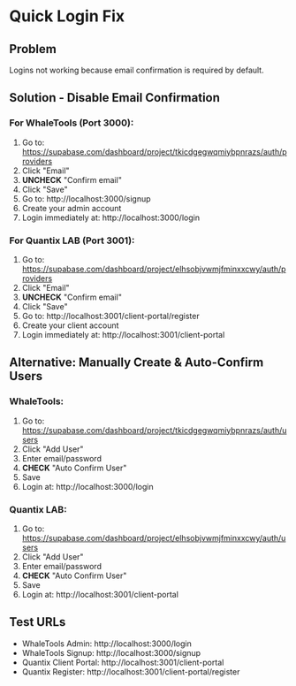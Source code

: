 # Quick Login Fix

## Problem
Logins not working because email confirmation is required by default.

## Solution - Disable Email Confirmation

### For WhaleTools (Port 3000):
1. Go to: https://supabase.com/dashboard/project/tkicdgegwqmiybpnrazs/auth/providers
2. Click "Email"
3. **UNCHECK** "Confirm email"
4. Click "Save"
5. Go to: http://localhost:3000/signup
6. Create your admin account
7. Login immediately at: http://localhost:3000/login

### For Quantix LAB (Port 3001):
1. Go to: https://supabase.com/dashboard/project/elhsobjvwmjfminxxcwy/auth/providers
2. Click "Email"  
3. **UNCHECK** "Confirm email"
4. Click "Save"
5. Go to: http://localhost:3001/client-portal/register
6. Create your client account
7. Login immediately at: http://localhost:3001/client-portal

## Alternative: Manually Create & Auto-Confirm Users

### WhaleTools:
1. Go to: https://supabase.com/dashboard/project/tkicdgegwqmiybpnrazs/auth/users
2. Click "Add User"
3. Enter email/password
4. **CHECK** "Auto Confirm User"
5. Save
6. Login at: http://localhost:3000/login

### Quantix LAB:
1. Go to: https://supabase.com/dashboard/project/elhsobjvwmjfminxxcwy/auth/users
2. Click "Add User"
3. Enter email/password
4. **CHECK** "Auto Confirm User"
5. Save
6. Login at: http://localhost:3001/client-portal

## Test URLs
- WhaleTools Admin: http://localhost:3000/login
- WhaleTools Signup: http://localhost:3000/signup
- Quantix Client Portal: http://localhost:3001/client-portal
- Quantix Register: http://localhost:3001/client-portal/register

